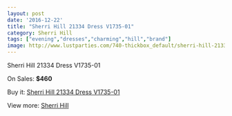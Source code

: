 ```yaml
---
layout: post
date: '2016-12-22'
title: "Sherri Hill 21334 Dress V1735-01"
category: Sherri Hill
tags: ["evening","dresses","charming","hill","brand"]
image: http://www.lustparties.com/740-thickbox_default/sherri-hill-21334-dress-v1735-01.jpg
---
```

Sherri Hill 21334 Dress V1735-01

On Sales: **$460**
<a href="https://www.lustparties.com/en/sherri-hill/261-sherri-hill-21334-dress-v1735-01.html"><amp-img layout="responsive" width="600" height="600" src="//www.lustparties.com/740-thickbox_default/sherri-hill-21334-dress-v1735-01.jpg" alt="Sherri Hill 21334 Dress V1735-01 0" /></a>
<a href="https://www.lustparties.com/en/sherri-hill/261-sherri-hill-21334-dress-v1735-01.html"><amp-img layout="responsive" width="600" height="600" src="//www.lustparties.com/741-thickbox_default/sherri-hill-21334-dress-v1735-01.jpg" alt="Sherri Hill 21334 Dress V1735-01 1" /></a>
<a href="https://www.lustparties.com/en/sherri-hill/261-sherri-hill-21334-dress-v1735-01.html"><amp-img layout="responsive" width="600" height="600" src="//www.lustparties.com/742-thickbox_default/sherri-hill-21334-dress-v1735-01.jpg" alt="Sherri Hill 21334 Dress V1735-01 2" /></a>
<a href="https://www.lustparties.com/en/sherri-hill/261-sherri-hill-21334-dress-v1735-01.html"><amp-img layout="responsive" width="600" height="600" src="//www.lustparties.com/743-thickbox_default/sherri-hill-21334-dress-v1735-01.jpg" alt="Sherri Hill 21334 Dress V1735-01 3" /></a>
<a href="https://www.lustparties.com/en/sherri-hill/261-sherri-hill-21334-dress-v1735-01.html"><amp-img layout="responsive" width="600" height="600" src="//www.lustparties.com/744-thickbox_default/sherri-hill-21334-dress-v1735-01.jpg" alt="Sherri Hill 21334 Dress V1735-01 4" /></a>
<a href="https://www.lustparties.com/en/sherri-hill/261-sherri-hill-21334-dress-v1735-01.html"><amp-img layout="responsive" width="600" height="600" src="//www.lustparties.com/745-thickbox_default/sherri-hill-21334-dress-v1735-01.jpg" alt="Sherri Hill 21334 Dress V1735-01 5" /></a>
<a href="https://www.lustparties.com/en/sherri-hill/261-sherri-hill-21334-dress-v1735-01.html"><amp-img layout="responsive" width="600" height="600" src="//www.lustparties.com/746-thickbox_default/sherri-hill-21334-dress-v1735-01.jpg" alt="Sherri Hill 21334 Dress V1735-01 6" /></a>

Buy it: [Sherri Hill 21334 Dress V1735-01](https://www.lustparties.com/en/sherri-hill/261-sherri-hill-21334-dress-v1735-01.html "Sherri Hill 21334 Dress V1735-01")

View more: [Sherri Hill](https://www.lustparties.com/en/2-sherri-hill "Sherri Hill")